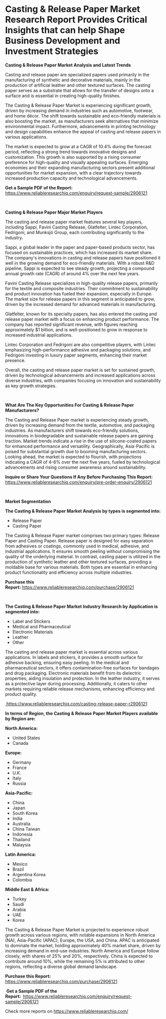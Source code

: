 <p><h1>Casting & Release Paper Market Research Report Provides Critical Insights that can help Shape Business Development and Investment Strategies</h1></p><p><strong>Casting & Release Paper Market Analysis and Latest Trends</strong></p>
<p><p>Casting and release paper are specialized papers used primarily in the manufacturing of synthetic and decorative materials, mainly in the production of artificial leather and other textured surfaces. The casting paper serves as a substrate that allows for the transfer of designs onto a surface and is essential in creating high-quality finishes.</p><p>The Casting & Release Paper Market is experiencing significant growth, driven by increasing demand in industries such as automotive, footwear, and home décor. The shift towards sustainable and eco-friendly materials is also boosting the market, as manufacturers seek alternatives that minimize environmental impact. Furthermore, advancements in printing technology and design capabilities enhance the appeal of casting and release papers in various applications.</p><p>The market is expected to grow at a CAGR of 10.4% during the forecast period, reflecting a strong trend towards innovative designs and customization. This growth is also supported by a rising consumer preference for high-quality and visually appealing surfaces. Emerging economies and their expanding manufacturing sectors present additional opportunities for market expansion, with a clear trajectory towards increased production capacity and technological advancements.</p></p>
<p><strong>Get a Sample PDF of the Report:&nbsp;</strong> <a href="https://www.reliableresearchiq.com/enquiry/request-sample/2906121?utm_campaign=2302&utm_medium=2&utm_source=Github&utm_content=ia&utm_term=12032025&utm_id=casting-release-paper">https://www.reliableresearchiq.com/enquiry/request-sample/2906121</a></p>
<p>&nbsp;</p>
<p><strong>Casting & Release Paper Major Market Players</strong></p>
<p><p>The casting and release paper market features several key players, including Sappi, Favini Casting Release, Glatfelter, Lintec Corporation, Fedrigoni, and Munksjö Group, each contributing significantly to the industry.</p><p>Sappi, a global leader in the paper and paper-based products sector, has focused on sustainable practices, which has increased its market share. The company's innovations in casting and release papers have positioned it well in the growing demand for eco-friendly materials. With a robust R&D pipeline, Sappi is expected to see steady growth, projecting a compound annual growth rate (CAGR) of around 4% over the next few years.</p><p>Favini Casting Release specializes in high-quality release papers, primarily for the textile and composite industries. Their commitment to sustainability and product innovation has fueled their expansion, especially in Europe. The market size for release papers in this segment is anticipated to grow, driven by the increased demand for advanced materials in manufacturing.</p><p>Glatfelter, known for its specialty papers, has also entered the casting and release paper market with a focus on enhancing product performance. The company has reported significant revenue, with figures reaching approximately $1 billion, and is well-positioned to grow in response to increased industrial applications.</p><p>Lintec Corporation and Fedrigoni are also competitive players, with Lintec emphasizing high-performance adhesive and packaging solutions, and Fedrigoni investing in luxury paper segments, enhancing their market presence.</p><p>Overall, the casting and release paper market is set for sustained growth, driven by technological advancements and increased applications across diverse industries, with companies focusing on innovation and sustainability as key growth strategies.</p></p>
<p>&nbsp;</p>
<p><strong>What Are The Key Opportunities For Casting & Release Paper Manufacturers?</strong></p>
<p><p>The Casting and Release Paper market is experiencing steady growth, driven by increasing demand from the textile, automotive, and packaging industries. As manufacturers shift towards eco-friendly solutions, innovations in biodegradable and sustainable release papers are gaining traction. Market trends indicate a rise in the use of silicone-coated papers for enhanced performance and versatility. Geographically, Asia-Pacific is poised for substantial growth due to booming manufacturing sectors. Looking ahead, the market is expected to flourish, with projections indicating a CAGR of 4-6% over the next five years, fueled by technological advancements and rising consumer awareness around sustainability.</p></p>
<p><strong>Inquire or Share Your Questions If Any Before Purchasing This Report:</strong> <a href="https://www.reliableresearchiq.com/enquiry/pre-order-enquiry/2906121?utm_campaign=2302&utm_medium=2&utm_source=Github&utm_content=ia&utm_term=12032025&utm_id=casting-release-paper">https://www.reliableresearchiq.com/enquiry/pre-order-enquiry/2906121</a></p>
<p>&nbsp;</p>
<p><strong>Market Segmentation</strong></p>
<p><strong>The Casting & Release Paper Market Analysis by types is segmented into:</strong></p>
<p><ul><li>Release Paper</li><li>Casting Paper</li></ul></p>
<p><p>The Casting & Release Paper market comprises two primary types: Release Paper and Casting Paper. Release paper is designed for easy separation from adhesives or coatings, commonly used in medical, adhesive, and industrial applications. It ensures smooth peeling without compromising the quality of the underlying material. In contrast, casting paper is utilized in the production of synthetic leather and other textured surfaces, providing a moldable base for various materials. Both types are essential in enhancing product functionality and efficiency across multiple industries.</p></p>
<p><strong>Purchase this Report:&nbsp;</strong><a href="https://www.reliableresearchiq.com/purchase/2906121?utm_campaign=2302&utm_medium=2&utm_source=Github&utm_content=ia&utm_term=12032025&utm_id=casting-release-paper">https://www.reliableresearchiq.com/purchase/2906121</a></p>
<p>&nbsp;</p>
<p><strong>The Casting & Release Paper Market Industry Research by Application is segmented into:</strong></p>
<p><ul><li>Label and Stickers</li><li>Medical and Pharmaceutical</li><li>Electronic Materials</li><li>Leather</li><li>Other</li></ul></p>
<p><p>The casting and release paper market is essential across various applications. In labels and stickers, it provides a smooth surface for adhesive backing, ensuring easy peeling. In the medical and pharmaceutical sectors, it offers contamination-free surfaces for bandages and drug packaging. Electronic materials benefit from its dielectric properties, aiding insulation and protection. In the leather industry, it serves as a protective layer during processing. Additionally, it caters to other markets requiring reliable release mechanisms, enhancing efficiency and product quality.</p></p>
<p><a href="https://www.reliableresearchiq.com/casting-release-paper-r2906121?utm_campaign=2302&utm_medium=2&utm_source=Github&utm_content=ia&utm_term=12032025&utm_id=casting-release-paper">&nbsp;https://www.reliableresearchiq.com/casting-release-paper-r2906121</a></p>
<p><strong>In terms of Region, the Casting & Release Paper Market Players available by Region are:</strong></p>
<p>
    <p> <strong> North America: </strong>
        <ul>
            <li>United States</li>
            <li>Canada</li>
        </ul>
        </p> 
    <p> <strong> Europe: </strong>
        <ul>
            <li>Germany</li>
            <li>France</li>
            <li>U.K.</li>
            <li>Italy</li>
            <li>Russia</li>
        </ul>
        </p> 
    <p> <strong> Asia-Pacific: </strong>
        <ul>
            <li>China</li>
            <li>Japan</li>
            <li>South Korea</li>
            <li>India</li>
            <li>Australia</li>
            <li>China Taiwan</li>
            <li>Indonesia</li>
            <li>Thailand</li>
            <li>Malaysia</li>
        </ul>
        </p> 
    <p> <strong> Latin America: </strong>
        <ul>
            <li>Mexico</li>
            <li>Brazil</li>
            <li>Argentina Korea</li>
            <li>Colombia</li>
        </ul>
        </p> 
    <p> <strong> Middle East & Africa: </strong>
        <ul>
            <li>Turkey</li>
            <li>Saudi</li>
            <li>Arabia</li>
            <li>UAE</li>
            <li>Korea</li>
        </ul>
    </p>
    </p>
<p><p>The Casting & Release Paper Market is projected to experience robust growth across various regions, with notable expansions in North America (NA), Asia-Pacific (APAC), Europe, the USA, and China. APAC is anticipated to dominate the market, holding approximately 40% market share, driven by increasing demand in end-use industries. North America and Europe follow closely, with shares of 25% and 20%, respectively. China is expected to contribute around 10%, while the remaining 5% is attributed to other regions, reflecting a diverse global demand landscape.</p></p>
<p><strong>Purchase this Report: </strong><a href="https://www.reliableresearchiq.com/purchase/2906121?utm_campaign=2302&utm_medium=2&utm_source=Github&utm_content=ia&utm_term=12032025&utm_id=casting-release-paper">https://www.reliableresearchiq.com/purchase/2906121</a></p>
<p>&nbsp;<strong>Get a Sample PDF of the Report:&nbsp;&nbsp;</strong><a href="https://www.reliableresearchiq.com/enquiry/request-sample/2906121?utm_campaign=2302&utm_medium=2&utm_source=Github&utm_content=ia&utm_term=12032025&utm_id=casting-release-paper">https://www.reliableresearchiq.com/enquiry/request-sample/2906121</a></p>
<p><strong></strong></p>
<p>Check more reports on <a href="https://www.reliableresearchiq.com/?utm_campaign=2302&utm_medium=2&utm_source=Github&utm_content=ia&utm_term=12032025&utm_id=casting-release-paper">https://www.reliableresearchiq.com/</a></p>